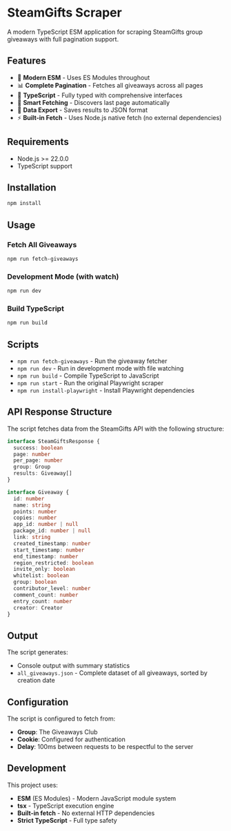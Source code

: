 # SteamGifts Scraper

A modern TypeScript ESM application for scraping SteamGifts group giveaways with full pagination support.

## Features

- 🚀 **Modern ESM** - Uses ES Modules throughout
- 📊 **Complete Pagination** - Fetches all giveaways across all pages
- 🎯 **TypeScript** - Fully typed with comprehensive interfaces
- 🔄 **Smart Fetching** - Discovers last page automatically
- 📁 **Data Export** - Saves results to JSON format
- ⚡ **Built-in Fetch** - Uses Node.js native fetch (no external dependencies)

## Requirements

- Node.js >= 22.0.0
- TypeScript support

## Installation

```bash
npm install
```

## Usage

### Fetch All Giveaways

```bash
npm run fetch-giveaways
```

### Development Mode (with watch)

```bash
npm run dev
```

### Build TypeScript

```bash
npm run build
```

## Scripts

- `npm run fetch-giveaways` - Run the giveaway fetcher
- `npm run dev` - Run in development mode with file watching
- `npm run build` - Compile TypeScript to JavaScript
- `npm run start` - Run the original Playwright scraper
- `npm run install-playwright` - Install Playwright dependencies

## API Response Structure

The script fetches data from the SteamGifts API with the following structure:

```typescript
interface SteamGiftsResponse {
  success: boolean
  page: number
  per_page: number
  group: Group
  results: Giveaway[]
}

interface Giveaway {
  id: number
  name: string
  points: number
  copies: number
  app_id: number | null
  package_id: number | null
  link: string
  created_timestamp: number
  start_timestamp: number
  end_timestamp: number
  region_restricted: boolean
  invite_only: boolean
  whitelist: boolean
  group: boolean
  contributor_level: number
  comment_count: number
  entry_count: number
  creator: Creator
}
```

## Output

The script generates:
- Console output with summary statistics
- `all_giveaways.json` - Complete dataset of all giveaways, sorted by creation date

## Configuration

The script is configured to fetch from:
- **Group**: The Giveaways Club
- **Cookie**: Configured for authentication
- **Delay**: 100ms between requests to be respectful to the server

## Development

This project uses:
- **ESM** (ES Modules) - Modern JavaScript module system
- **tsx** - TypeScript execution engine
- **Built-in fetch** - No external HTTP dependencies
- **Strict TypeScript** - Full type safety 